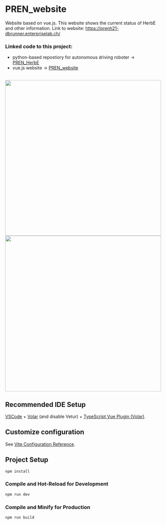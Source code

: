 # PREN_website
Website based on vue.js. This website shows the current status of HerbE and other information.
Link to website: https://prenh21-dbrunner.enterpriselab.ch/

### Linked code to this project:
- python-based repostiory for autonomous driving roboter -> [PREN_HerbE](https://github.com/dave1b/PREN_HerbE)
- vue.js website -> [PREN_website](https://github.com/dave1b/PREN_website)
<br>

<img src="https://user-images.githubusercontent.com/57140925/172697033-6bc81c4a-3ad1-4b51-bdc6-c3e75bce1112.png" width="500">


<img src="https://user-images.githubusercontent.com/57140925/172697697-c24b72c6-39e5-4087-a76d-8b013579f3df.png" width="500">



## Recommended IDE Setup

[VSCode](https://code.visualstudio.com/) + [Volar](https://marketplace.visualstudio.com/items?itemName=johnsoncodehk.volar) (and disable Vetur) + [TypeScript Vue Plugin (Volar)](https://marketplace.visualstudio.com/items?itemName=johnsoncodehk.vscode-typescript-vue-plugin).

## Customize configuration

See [Vite Configuration Reference](https://vitejs.dev/config/).

## Project Setup

```sh
npm install
```

### Compile and Hot-Reload for Development

```sh
npm run dev
```

### Compile and Minify for Production

```sh
npm run build
```

